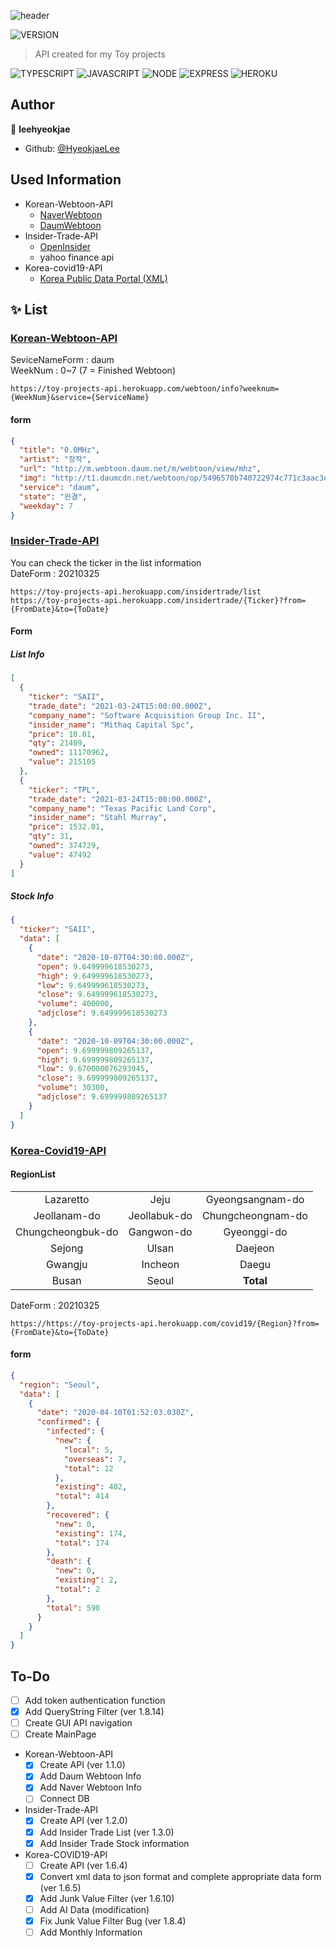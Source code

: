 ![header](https://capsule-render.vercel.app/api?type=wave&color=auto&height=300&section=header&text=Toy%20project%20API&fontSize=50&animation=fadeIn&fontAlignY=38)

![VERSION](https://img.shields.io/badge/version-1.8.20-blue.svg?cacheSeconds=2592000)
> API created for my Toy projects <br>

![TYPESCRIPT](https://img.shields.io/badge/Typescript-3178c6?style=flat-square&logo=typescript&logoColor=white) ![JAVASCRIPT](https://img.shields.io/badge/Javascript-F7DF1E?style=flat-square&logo=Javascript&logoColor=black) ![NODE](https://img.shields.io/badge/Node.js-339933?style=flat-&logo=Node.js&logoColor=white) ![EXPRESS](https://img.shields.io/badge/Express-4C4C4C?style=flat-square&logo=Express&logoColor=white) ![HEROKU](https://img.shields.io/badge/Heroku-430098?style=flat-square&logo=Heroku&logoColor=white)

## Author

👤 **leehyeokjae**

- Github: [@HyeokjaeLee](https://github.com/HyeokjaeLee)

## Used Information

- Korean-Webtoon-API
  - [NaverWebtoon](https://comic.naver.com)
  - [DaumWebtoon](http://webtoon.daum.net)
- Insider-Trade-API
  - [OpenInsider](http://openinsider.com)
  - yahoo finance api
- Korea-covid19-API
  - [Korea Public Data Portal (XML)](https://www.data.go.kr/data/15043378/openapi.do)<br>

## ✨ List

### [Korean-Webtoon-API](https://toy-projects-api.herokuapp.com/webtoon)
SeviceNameForm : daum<br>
WeekNum : 0~7 (7 = Finished Webtoon)
```
https://toy-projects-api.herokuapp.com/webtoon/info?weeknum={WeekNum}&service={ServiceName}
```
#### form
```json
{
  "title": "0.0MHz",
  "artist": "장작",
  "url": "http://m.webtoon.daum.net/m/webtoon/view/mhz",
  "img": "http://t1.daumcdn.net/webtoon/op/5496570b740722974c771c3aac3d5a9fb333c0c8",
  "service": "daum",
  "state": "완결",
  "weekday": 7
}
```
### [Insider-Trade-API](https://toy-projects-api.herokuapp.com/insidertrade)
You can check the ticker in the list information<br>
DateForm : 20210325
```
https://toy-projects-api.herokuapp.com/insidertrade/list
https://toy-projects-api.herokuapp.com/insidertrade/{Ticker}?from={FromDate}&to={ToDate}
```
#### Form

##### List Info
```json
[
  {
    "ticker": "SAII",
    "trade_date": "2021-03-24T15:00:00.000Z",
    "company_name": "Software Acquisition Group Inc. II",
    "insider_name": "Mithaq Capital Spc",
    "price": 10.01,
    "qty": 21489,
    "owned": 11170962,
    "value": 215105
  },
  {
    "ticker": "TPL",
    "trade_date": "2021-03-24T15:00:00.000Z",
    "company_name": "Texas Pacific Land Corp",
    "insider_name": "Stahl Murray",
    "price": 1532.01,
    "qty": 31,
    "owned": 374729,
    "value": 47492
  }
]
```
##### Stock Info
```json
{
  "ticker": "SAII",
  "data": [
    {
      "date": "2020-10-07T04:30:00.000Z",
      "open": 9.649999618530273,
      "high": 9.649999618530273,
      "low": 9.649999618530273,
      "close": 9.649999618530273,
      "volume": 400000,
      "adjclose": 9.649999618530273
    },
    {
      "date": "2020-10-09T04:30:00.000Z",
      "open": 9.699999809265137,
      "high": 9.699999809265137,
      "low": 9.670000076293945,
      "close": 9.699999809265137,
      "volume": 30300,
      "adjclose": 9.699999809265137
    }
  ]
}
```



### [Korea-Covid19-API](https://toy-projects-api.herokuapp.com/covid19)
#### RegionList
||||
|:---:|:---:|:---:|
|Lazaretto|Jeju|Gyeongsangnam-do|Gyeongsangbuk-do|
|Jeollanam-do|Jeollabuk-do|Chungcheongnam-do|
|Chungcheongbuk-do|Gangwon-do|Gyeonggi-do|
|Sejong|Ulsan|Daejeon|
|Gwangju|Incheon|Daegu|
|Busan|Seoul|**Total**|

DateForm : 20210325<br>
```
https://https://toy-projects-api.herokuapp.com/covid19/{Region}?from={FromDate}&to={ToDate}
```
#### form
```json
{
  "region": "Seoul",
  "data": [
    {
      "date": "2020-04-10T01:52:03.030Z",
      "confirmed": {
        "infected": {
          "new": {
            "local": 5,
            "overseas": 7,
            "total": 12
          },
          "existing": 402,
          "total": 414
        },
        "recovered": {
          "new": 0,
          "existing": 174,
          "total": 174
        },
        "death": {
          "new": 0,
          "existing": 2,
          "total": 2
        },
        "total": 590
      }
    }
  ]
}
```
## To-Do
- [ ] Add token authentication function<br>
- [x] Add QueryString Filter (ver 1.8.14)<br>
- [ ] Create GUI API navigation
- [ ] Create MainPage

- Korean-Webtoon-API
  - [x] Create API (ver 1.1.0)<br>
  - [x] Add Daum Webtoon Info<br>
  - [x] Add Naver Webtoon Info<br>
  - [ ] Connect DB<br>

- Insider-Trade-API
  - [x] Create API (ver 1.2.0)<br>
  - [x] Add Insider Trade List (ver 1.3.0)<br>
  - [x] Add Insider Trade Stock information<br>

- Korea-COVID19-API
  - [ ] Create API (ver 1.6.4)<br>
  - [x] Convert xml data to json format and complete appropriate data form (ver 1.6.5)<br>
  - [x] Add Junk Value Filter (ver 1.6.10)<br>
  - [ ] Add AI Data (modification)<br>
  - [x] Fix Junk Value Filter Bug (ver 1.8.4)<br>
  - [ ] Add Monthly Information<br>
